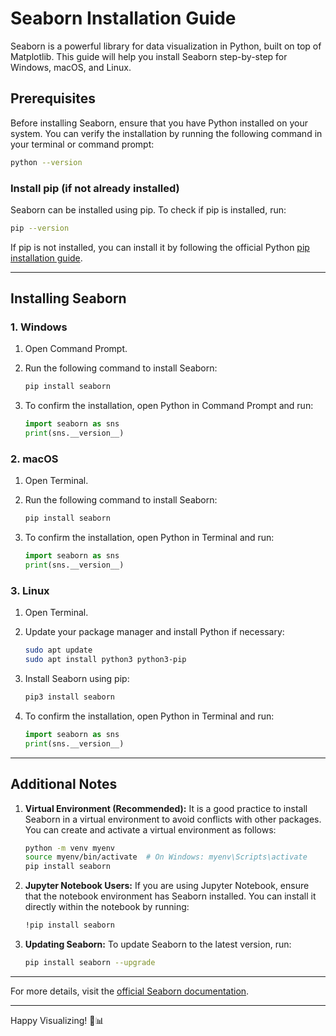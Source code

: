 # Seaborn Installation Guide

Seaborn is a powerful library for data visualization in Python, built on top of Matplotlib. This guide will help you install Seaborn step-by-step for Windows, macOS, and Linux.

## Prerequisites

Before installing Seaborn, ensure that you have Python installed on your system. You can verify the installation by running the following command in your terminal or command prompt:

```bash
python --version
```

### Install pip (if not already installed)
Seaborn can be installed using pip. To check if pip is installed, run:

```bash
pip --version
```

If pip is not installed, you can install it by following the official Python [pip installation guide](https://pip.pypa.io/en/stable/installation/).

---

## Installing Seaborn

### 1. Windows

1. Open Command Prompt.
2. Run the following command to install Seaborn:

   ```bash
   pip install seaborn
   ```
3. To confirm the installation, open Python in Command Prompt and run:

   ```python
   import seaborn as sns
   print(sns.__version__)
   ```

### 2. macOS

1. Open Terminal.
2. Run the following command to install Seaborn:

   ```bash
   pip install seaborn
   ```
3. To confirm the installation, open Python in Terminal and run:

   ```python
   import seaborn as sns
   print(sns.__version__)
   ```

### 3. Linux

1. Open Terminal.
2. Update your package manager and install Python if necessary:

   ```bash
   sudo apt update
   sudo apt install python3 python3-pip
   ```
3. Install Seaborn using pip:

   ```bash
   pip3 install seaborn
   ```
4. To confirm the installation, open Python in Terminal and run:

   ```python
   import seaborn as sns
   print(sns.__version__)
   ```

---

## Additional Notes

1. **Virtual Environment (Recommended):**
   It is a good practice to install Seaborn in a virtual environment to avoid conflicts with other packages. You can create and activate a virtual environment as follows:

   ```bash
   python -m venv myenv
   source myenv/bin/activate  # On Windows: myenv\Scripts\activate
   pip install seaborn
   ```

2. **Jupyter Notebook Users:**
   If you are using Jupyter Notebook, ensure that the notebook environment has Seaborn installed. You can install it directly within the notebook by running:

   ```bash
   !pip install seaborn
   ```

3. **Updating Seaborn:**
   To update Seaborn to the latest version, run:

   ```bash
   pip install seaborn --upgrade
   ```

---

For more details, visit the [official Seaborn documentation](https://seaborn.pydata.org/).

---

Happy Visualizing! 🎨📊

